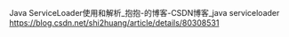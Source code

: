 Java ServiceLoader使用和解析_抱抱-的博客-CSDN博客_java serviceloader
https://blog.csdn.net/shi2huang/article/details/80308531
